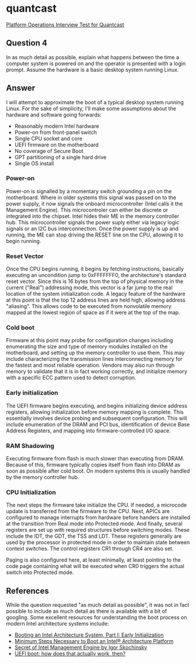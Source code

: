 # quantcast
[Platform Operations Interview Test for Quantcast](../../master/README.md)

## Question 4
In as much detail as possible, explain what happens between the time a computer system is powered on and the operator is presented with a login prompt. Assume the hardware is a basic desktop system running Linux.


## Answer
I will attempt to approximate the boot of a typical desktop system running Linux. For the sake of simplicity, I'll make some assumptions about the hardware and software going forwards:

 * Reasonably modern Intel hardware
 * Power-on from front-panel switch
 * Single CPU socket and core
 * UEFI firmware on the motherboard
 * No coverage of Secure Boot
 * GPT partitioning of a single hard drive
 * Single OS install


### Power-on
Power-on is signalled by a momentary switch grounding a pin on the motherboard. Where in older systems this signal was passed on to the power supply, it now signals the onboard microcontroller (Intel calls it the Management Engine). This microcontroler can either be discrete or integrated into the chipset. Intel hides their ME in the memory controller hub. This microcontroller signals the power suply either via legacy logic signals or an I2C bus interconnection. Once the power supply is up and running, the ME can stop driving the RESET line on the CPU, allowing it to begin running.


### Reset Vector
Once the CPU begins running, it begins by fetching instructions, basically executing an uncondition jump to 0xFFFFFFF0, the architecture's standard reset vector. Since this is 16 bytes from the top of physical memory in the current ("Real") addressing mode, this vector is a far jump to the real location of the system initialization code. A legacy feature of the hardware at this point is that the top 12 address lines are held high, allowing address "aliasing". This allows code to be executed from nonvolatile memory mapped at the lowest region of space as if it were at the top of the map.


### Cold boot
Firmware at this point may probe for configuration changes including enumerating the size and type of memory modules installed on the motherboard, and setting up the memory controller to use them. This may include characterizing the transmission lines interconnecting memory for the fastest and most reliable operation. Vendors may also run through memory to validate that it is in fact working correctly, and initialize memory with a specific ECC pattern used to detect corruption.


### Early initialization
The UEFI firmware begins executing, and begins initializing device address registers, allowing initialization before memory mapping is complete. This essentially involves device probing and subsequent configuration. This will include enumeration of the DRAM and PCI bus, identification of device Base Address Registers, and mapping into firmware-controlled I/O space.


### RAM Shadowing
Executing firmware from flash is much slower than executing from DRAM. Because of this, firmware typically copies itself from flash into DRAM as soon as possible after cold boot. On modern systems this is usually handled by the memory controller hub.


### CPU Initialization
The next steps the firmware take initialize the CPU. If needed, a microcode update is transferred from the firmware to the CPU. Next, APICs are configured to manage interrupts from hardware before handers are installed at the transition from Real mode into Protected mode. And finally, several registers are set up with required structures before switching modes. These include the IDT, the GDT, the TSS and LDT. These registers generally are used by the processor in protected mode in order to maintain state between context switches. The control registers CR1 through CR4 are also set.

Paging is also configured here, at least minimally, at least pointing to the code page containing what will be executed when CR0 triggers the actual switch into Protected mode.




## References
While the question requested "as much detail as possible", it was not in fact possible to include as much detail as there is available with a bit of googling. Some excellent resources for understanding the boot process on modern Intel architecture systems include:

 * [Booting an Intel Architecture System, Part I: Early Initialization](http://www.drdobbs.com/parallel/booting-an-intel-architecture-system-par/232300699)
 * [Minimum Steps Necessary to Boot an Intel® Architecture Platform](http://www.intel.com/content/dam/www/public/us/en/documents/white-papers/minimal-intel-architecture-boot-loader-paper.pdf)
 * [Secret of Intel Management Engine by Igor Skochinsky](http://www.slideshare.net/codeblue_jp/igor-skochinsky-enpub)
 * [UEFI boot: how does that actually work, then?](https://www.happyassassin.net/2014/01/25/uefi-boot-how-does-that-actually-work-then/)


